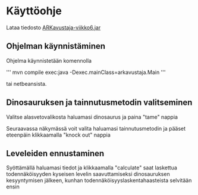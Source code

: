 # Käyttöohje

Lataa tiedosto [ARKavustaja-viikko6.jar](https://github.com/Fimen/ot-harjoitustyo/releases/tag/viikko6)

## Ohjelman käynnistäminen

Ohjelma käynnistetään komennolla 

'''
mvn compile exec:java -Dexec.mainClass=arkavustaja.Main
'''

tai netbeansista.

## Dinosauruksen ja tainnutusmetodin valitseminen

Valitse alasvetovalikosta haluamasi dinosaurus ja paina "tame" nappia

Seuraavassa näkymässä voit valita haluamasi tainnutusmetodin ja pääset eteenpäin klikkaamalla "knock out" nappia

## Leveleiden ennustaminen

Syöttämällä haluamasi tiedot ja klikkaamalla "calculate" saat laskettua todennäköisyyden kyseisen levelin saavuttamiseksi dinosauruksen kesyyntymisen jälkeen, kunhan todennäköisyyslaskentahaasteista selvitään ensin

